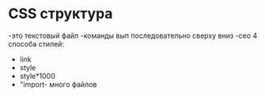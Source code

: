 # CSS структура 
-это текстовый файл 
-команды вып последовательно сверху вниз 
-ceo 4 способа стилей:
 - link
 - style
 - style*1000
 -  "import- много файлов
